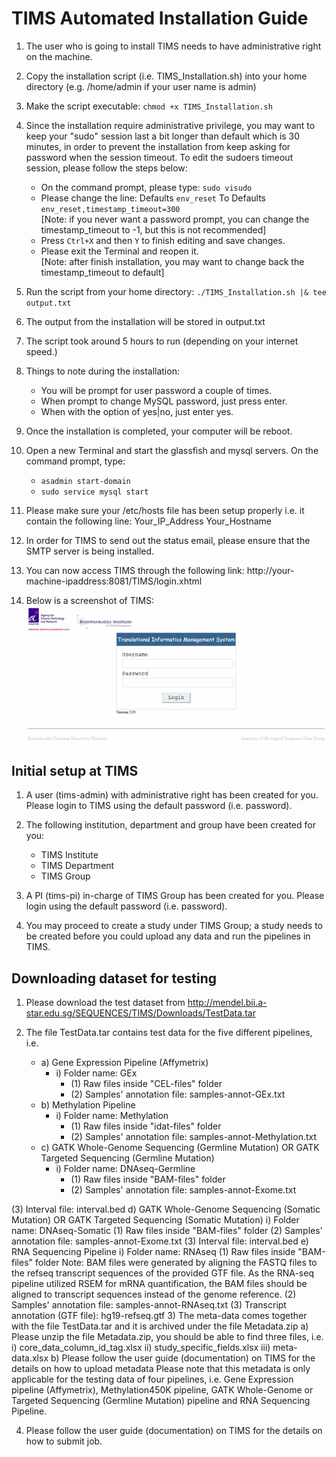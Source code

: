 # TIMS Automated Installation Guide

1.	The user who is going to install TIMS needs to have administrative right on the machine.

2.	Copy the installation script (i.e. TIMS_Installation.sh) into your home directory (e.g. /home/admin if your user name is admin)

3.	Make the script executable: `chmod +x TIMS_Installation.sh`

4.	Since the installation require administrative privilege, you may want to keep your "sudo" session last a bit longer than default which is 30 minutes, in order to prevent the installation from keep asking for password when the session timeout. To edit the sudoers timeout session, please follow the steps below:
	- On the command prompt, please type: `sudo visudo`
	- Please change the line:
		Defaults `env_reset` To Defaults `env_reset,timestamp_timeout=300`<br/>[Note: if you never want a password prompt, you can change the timestamp_timeout to -1, but this is not recommended]
	- Press `Ctrl+X` and then `Y` to finish editing and save changes. 
	- Please exit the Terminal and reopen it.<br/>[Note: after finish installation, you may want to change back the timestamp_timeout to default]

5.	Run the script from your home directory: `./TIMS_Installation.sh |& tee output.txt`

6.	The output from the installation will be stored in output.txt

7.	The script took around 5 hours to run (depending on your internet speed.)

8.	Things to note during the installation:
	- You will be prompt for user password a couple of times.
	- When prompt to change MySQL password, just press enter.
	- When with the option of yes|no, just enter yes.

9.	Once the installation is completed, your computer will be reboot.

10.	Open a new Terminal and start the glassfish and mysql servers. On the command prompt, type:
	- `asadmin start-domain`
	- `sudo service mysql start`

11.	Please make sure your /etc/hosts file has been setup properly i.e. it contain the following line:
Your_IP_Address	Your_Hostname

12.	In order for TIMS to send out the status email, please ensure that the SMTP server is being installed.

13.	You can now access TIMS through the following link:
http://your-machine-ipaddress:8081/TIMS/login.xhtml

14.	Below is a screenshot of TIMS:<br/>
![Figure 1. TIMS login page](TIMS-login.png)

## Initial setup at TIMS
1.	A user (tims-admin) with administrative right has been created for you. Please login to TIMS using the default password (i.e. password).

2.	The following institution, department and group have been created for you:
	- TIMS Institute
 	- TIMS Department
	- TIMS Group

3.	A PI (tims-pi) in-charge of TIMS Group has been created for you. Please login using the default password (i.e. password).

4.	You may proceed to create a study under TIMS Group; a study needs to be created before you could upload any data and run the pipelines in TIMS.

## Downloading dataset for testing
1)	Please download the test dataset from http://mendel.bii.a-star.edu.sg/SEQUENCES/TIMS/Downloads/TestData.tar 

2)	The file TestData.tar contains test data for the five different pipelines, i.e.
	* a) Gene Expression Pipeline (Affymetrix)
  	  * i) Folder name: GEx
		  * (1)	Raw files inside "CEL-files" folder
		  * (2)	Samples' annotation file: samples-annot-GEx.txt
	* b) Methylation Pipeline
	  * i) Folder name: Methylation
		  * (1)	Raw files inside "idat-files" folder
		  * (2)	Samples' annotation file: samples-annot-Methylation.txt
	* c) GATK Whole-Genome Sequencing (Germline Mutation) OR GATK Targeted Sequencing (Germline Mutation) 
	  * i) Folder name: DNAseq-Germline
		  * (1)	Raw files inside "BAM-files" folder
		  * (2)	Samples' annotation file: samples-annot-Exome.txt

(3)	Interval file: interval.bed
d)	GATK Whole-Genome Sequencing (Somatic Mutation) OR GATK Targeted Sequencing (Somatic Mutation) 
i)	Folder name: DNAseq-Somatic
(1)	Raw files inside "BAM-files" folder
(2)	Samples' annotation file: samples-annot-Exome.txt
(3)	Interval file: interval.bed
e)	RNA Sequencing Pipeline
i)	Folder name: RNAseq
(1)	Raw files inside "BAM-files" folder
Note: BAM files were generated by aligning the FASTQ files to the refseq transcript sequences of the provided GTF file. As the RNA-seq pipeline utilized RSEM for mRNA quantification, the BAM files should be aligned to transcript sequences instead of the genome reference.
(2)	Samples' annotation file: samples-annot-RNAseq.txt
(3)	Transcript annotation (GTF file): hg19-refseq.gtf
3)	The meta-data comes together with the file TestData.tar and it is archived under the file Metadata.zip 
a)	Please unzip the file Metadata.zip, you should be able to find three files, i.e.
i)	core_data_column_id_tag.xlsx
ii)	study_specific_fields.xlsx
iii)	meta-data.xlsx
b)	Please follow the user guide (documentation) on TIMS for the details on how to upload metadata
Please note that this metadata is only applicable for the testing data of four pipelines, i.e. Gene Expression pipeline (Affymetrix), Methylation450K pipeline, GATK Whole-Genome or Targeted Sequencing (Germline Mutation) pipeline and RNA Sequencing Pipeline. 

4)	Please follow the user guide (documentation) on TIMS for the details on how to submit job. 
